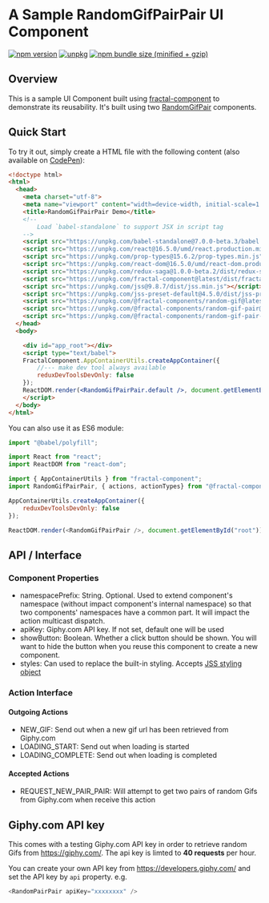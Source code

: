 # A Sample RandomGifPairPair UI Component

[![npm version](https://img.shields.io/npm/v/@fractal-components/random-gif-pair-pair.svg)](https://www.npmjs.com/package/@fractal-components/random-gif-pair-pair)
[![unpkg](https://img.shields.io/badge/unpkg-latest-blue.svg)](https://unpkg.com/@fractal-components/random-gif-pair-pair)
[![npm bundle size (minified + gzip)](https://img.shields.io/bundlephobia/minzip/@fractal-components/random-gif-pair-pair.svg)](https://bundlephobia.com/result?p=@fractal-components/random-gif-pair-pair)

## Overview

This is a sample UI Component built using [fractal-component](https://github.com/t83714/fractal-component) to demonstrate its reusability. It's built using two [RandomGifPair](https://www.npmjs.com/package/@fractal-components/random-gif-pair) components.

## Quick Start

To try it out, simply create a HTML file with the following content (also available on [CodePen](https://codepen.io/t83714/pen/oPdxrK)):
```html
<!doctype html>
<html>
  <head>
    <meta charset="utf-8">
    <meta name="viewport" content="width=device-width, initial-scale=1.0">
    <title>RandomGifPairPair Demo</title>
    <!--
        Load `babel-standalone` to support JSX in script tag
    -->
    <script src="https://unpkg.com/babel-standalone@7.0.0-beta.3/babel.min.js"></script>
    <script src="https://unpkg.com/react@16.5.0/umd/react.production.min.js"></script>
    <script src="https://unpkg.com/prop-types@15.6.2/prop-types.min.js"></script>
    <script src="https://unpkg.com/react-dom@16.5.0/umd/react-dom.production.min.js"></script>
    <script src="https://unpkg.com/redux-saga@1.0.0-beta.2/dist/redux-saga.min.umd.js"></script>
    <script src="https://unpkg.com/fractal-component@latest/dist/fractal-component.min.umd.js"></script>
    <script src="https://unpkg.com/jss@9.8.7/dist/jss.min.js"></script>
    <script src="https://unpkg.com/jss-preset-default@4.5.0/dist/jss-preset-default.min.js"></script>
    <script src="https://unpkg.com/@fractal-components/random-gif@latest/dist/@fractal-components/random-gif.min.umd.js"></script>
    <script src="https://unpkg.com/@fractal-components/random-gif-pair@latest/dist/@fractal-components/random-gif-pair.min.umd.js"></script>
    <script src="https://unpkg.com/@fractal-components/random-gif-pair-pair@latest/dist/@fractal-components/random-gif-pair-pair.min.umd.js"></script>
  </head>
  <body>

    <div id="app_root"></div>
    <script type="text/babel">
    FractalComponent.AppContainerUtils.createAppContainer({
        //--- make dev tool always available
        reduxDevToolsDevOnly: false
    });
    ReactDOM.render(<RandomGifPairPair.default />, document.getElementById("app_root"));
    </script>
  </body>
</html>
```

You can also use it as ES6 module:
```javascript
import "@babel/polyfill";

import React from "react";
import ReactDOM from "react-dom";

import { AppContainerUtils } from "fractal-component";
import RandomGifPairPair, { actions, actionTypes} from "@fractal-components/random-gif-pair-pair";

AppContainerUtils.createAppContainer({
    reduxDevToolsDevOnly: false
});

ReactDOM.render(<RandomGifPairPair />, document.getElementById("root"));
```

## API / Interface
### Component Properties

- namespacePrefix: String. Optional. Used to extend component's namespace (without impact component's internal namespace) so that two components' namespaces have a common part. It will impact the action multicast dispatch.
- apiKey: Giphy.com API key. If not set, default one will be used
- showButton: Boolean. Whether a click button should be shown. You will want to hide the button when you reuse this component to create a new component.
- styles: Can used to replace the built-in styling. Accepts [JSS styling object](https://github.com/cssinjs/jss/blob/master/docs/json-api.md)

### Action Interface
#### Outgoing Actions
- NEW_GIF: Send out when a new gif url has been retrieved from Giphy.com
- LOADING_START: Send out when loading is started
- LOADING_COMPLETE: Send out when loading is completed

#### Accepted Actions
- REQUEST_NEW_PAIR_PAIR: Will attempt to get two pairs of random Gifs from Giphy.com when receive this action

## Giphy.com API key

This comes with a testing Giphy.com API key in order to retrieve random Gifs from https://giphy.com/. The api key is limted to **40 requests** per hour.

You can create your own API key from https://developers.giphy.com/ and set the API key by `api` property. e.g.
```javascript
<RandomPairPair apiKey="xxxxxxxx" />
```
